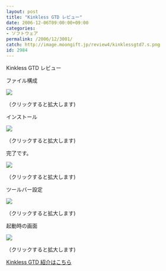 ```yaml
---
layout: post
title: "Kinkless GTD レビュー"
date: 2006-12-06T09:00:00+09:00
categories:
- ソフトウェア
permalink: /2006/12/3001/
catch: http://image.moongift.jp/review4/kinklessgtd7.s.png
id: 2984
---
```

Kinkless GTD レビュー  
<!--more-->

ファイル構成

  

[![](http://image.moongift.jp/review4/kinklessgtd5.s.png)](http://image.moongift.jp/review4/kinklessgtd5.png)  
  
（クリックすると拡大します)

  

インストール

  

[![](http://image.moongift.jp/review4/kinklessgtd6.s.png)](http://image.moongift.jp/review4/kinklessgtd6.png)  
  
（クリックすると拡大します)

  

完了です。

  

[![](http://image.moongift.jp/review4/kinklessgtd7.s.png)](http://image.moongift.jp/review4/kinklessgtd7.png)  
  
（クリックすると拡大します)

  

ツールバー設定

  

[![](http://image.moongift.jp/review4/kinklessgtd8.s.png)](http://image.moongift.jp/review4/kinklessgtd8.png)  
  
（クリックすると拡大します)

  

起動時の画面

  

[![](http://image.moongift.jp/review4/kinklessgtd9.s.png)](http://image.moongift.jp/review4/kinklessgtd9.png)  
  
（クリックすると拡大します)

  

[Kinkless GTD 紹介はこちら](http://oss.moongift.jp/intro/i-2997.html)

